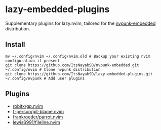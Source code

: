 # lazy-embedded-plugins

Supplementary plugins for lazy.nvim, tailored for the [nvpunk-embedded](https://github.com/ItsNayabSD/nvpunk-embedded) distribution.

## Install
```shell
mv ~/.config/nvim ~/.config/nvim.old # Backup your existing nvim configuration if present
git clone https://github.com/ItsNayabSD/nvpunk-embedded.git ~/.config/nvim # Clone nvpunk distribution
git clone https://github.com/ItsNayabSD/lazy-embedded-plugins.git ~/.config/nvpunk # Add user plugins
```
## Plugins
- [robitx/gp.nvim](https://github.com/Robitx/gp.nvim)
- [f-person/git-blame.nvim](https://github.com/f-person/git-blame.nvim)
- [frankroeder/parrot.nvim](https://github.com/frankroeder/parrot.nvim/tree/main)
- [lewis6991/fileline.nvim](https://github.com/lewis6991/fileline.nvim)
